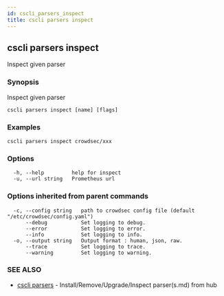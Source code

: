```yaml
---
id: cscli_parsers_inspect
title: cscli parsers inspect
---
```

## cscli parsers inspect

Inspect given parser

### Synopsis

Inspect given parser

```
cscli parsers inspect [name] [flags]
```

### Examples

```
cscli parsers inspect crowdsec/xxx
```

### Options

```
  -h, --help         help for inspect
  -u, --url string   Prometheus url
```

### Options inherited from parent commands

```
  -c, --config string   path to crowdsec config file (default "/etc/crowdsec/config.yaml")
      --debug           Set logging to debug.
      --error           Set logging to error.
      --info            Set logging to info.
  -o, --output string   Output format : human, json, raw.
      --trace           Set logging to trace.
      --warning         Set logging to warning.
```

### SEE ALSO

* [cscli parsers](/cscli/cscli_parsers)	 - Install/Remove/Upgrade/Inspect parser(s.md) from hub

